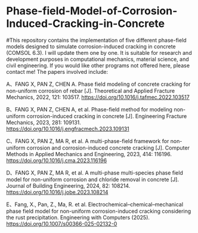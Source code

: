# Phase-field-Model-of-Corrosion-Induced-Cracking-in-Concrete
#This repository contains the implementation of five different phase-field models designed to simulate corrosion-induced cracking in concrete (COMSOL 6.3). I will update them one by one. It is suitable for research and development purposes in computational mechanics, material science, and civil engineering. If you would like other programs not offered here, please contact me!
The papers involved include:

A、FANG X, PAN Z, CHEN A. Phase field modeling of concrete cracking for non-uniform corrosion of rebar [J]. Theoretical and Applied Fracture Mechanics, 2022, 121: 103517. https://doi.org/10.1016/j.tafmec.2022.103517

B、FANG X, PAN Z, CHEN A, et al. Phase-field method for modeling non-uniform corrosion-induced cracking in concrete [J]. Engineering Fracture Mechanics, 2023, 281: 109131. https://doi.org/10.1016/j.engfracmech.2023.109131

C、FANG X, PAN Z, MA R, et al. A multi-phase-field framework for non-uniform corrosion and corrosion-induced concrete cracking [J]. Computer Methods in Applied Mechanics and Engineering, 2023, 414: 116196. https://doi.org/10.1016/j.cma.2023.116196

D、FANG X, PAN Z, MA R, et al. A multi-phase multi-species phase field model for non-uniform corrosion and chloride removal in concrete [J]. Journal of Building Engineering, 2024, 82: 108214. https://doi.org/10.1016/j.jobe.2023.108214

E、Fang, X., Pan, Z., Ma, R. et al. Electrochemical–chemical–mechanical phase field model for non-uniform corrosion-induced cracking considering the rust precipitation. Engineering with Computers (2025). https://doi.org/10.1007/s00366-025-02132-0

